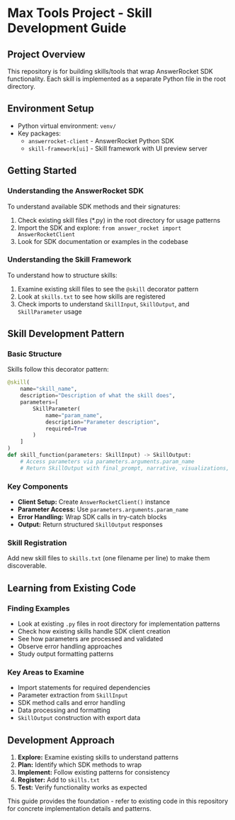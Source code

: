 # Max Tools Project - Skill Development Guide

## Project Overview
This repository is for building skills/tools that wrap AnswerRocket SDK functionality. Each skill is implemented as a separate Python file in the root directory.

## Environment Setup
- Python virtual environment: `venv/`
- Key packages:
  - `answerrocket-client` - AnswerRocket Python SDK
  - `skill-framework[ui]` - Skill framework with UI preview server

## Getting Started

### Understanding the AnswerRocket SDK
To understand available SDK methods and their signatures:
1. Check existing skill files (*.py) in the root directory for usage patterns
2. Import the SDK and explore: `from answer_rocket import AnswerRocketClient`
3. Look for SDK documentation or examples in the codebase

### Understanding the Skill Framework
To understand how to structure skills:
1. Examine existing skill files to see the `@skill` decorator pattern
2. Look at `skills.txt` to see how skills are registered
3. Check imports to understand `SkillInput`, `SkillOutput`, and `SkillParameter` usage

## Skill Development Pattern

### Basic Structure
Skills follow this decorator pattern:
```python
@skill(
    name="skill_name",
    description="Description of what the skill does",
    parameters=[
        SkillParameter(
            name="param_name",
            description="Parameter description",
            required=True
        )
    ]
)
def skill_function(parameters: SkillInput) -> SkillOutput:
    # Access parameters via parameters.arguments.param_name
    # Return SkillOutput with final_prompt, narrative, visualizations, export_data
```

### Key Components
- **Client Setup:** Create `AnswerRocketClient()` instance
- **Parameter Access:** Use `parameters.arguments.param_name`
- **Error Handling:** Wrap SDK calls in try-catch blocks
- **Output:** Return structured `SkillOutput` responses

### Skill Registration
Add new skill files to `skills.txt` (one filename per line) to make them discoverable.

## Learning from Existing Code

### Finding Examples
- Look at existing `.py` files in root directory for implementation patterns
- Check how existing skills handle SDK client creation
- See how parameters are processed and validated
- Observe error handling approaches
- Study output formatting patterns

### Key Areas to Examine
- Import statements for required dependencies
- Parameter extraction from `SkillInput`
- SDK method calls and error handling
- Data processing and formatting
- `SkillOutput` construction with export data

## Development Approach
1. **Explore:** Examine existing skills to understand patterns
2. **Plan:** Identify which SDK methods to wrap
3. **Implement:** Follow existing patterns for consistency
4. **Register:** Add to `skills.txt`
5. **Test:** Verify functionality works as expected

This guide provides the foundation - refer to existing code in this repository for concrete implementation details and patterns.
